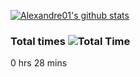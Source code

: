 [![Alexandre01's github stats](https://github-readme-stats.vercel.app/api?username=Alexandre01Dev&theme=dracula&count_private=true)](https://github.com/anuraghazra/github-readme-stats)
<!--
**Alexandre01Dev/Alexandre01Dev** is a ✨ _special_ ✨ repository because its `README.md` (this file) appears on your GitHub profile.

Here are some ideas to get you started:

- 🔭 I’m currently working on ...
- 🌱 I’m currently learning ...
- 👯 I’m looking to collaborate on ...
- 🤔 I’m looking for help with ...
- 💬 Ask me about ...
- 📫 How to reach me: ...
- 😄 Pronouns: ...
- ⚡ Fun fact: ...
-->


<!-- START_WAKATIME_BLOCK -->
### Total times ![Total Time](https://img.shields.io/endpoint?url=https://wakapi.taillet.net/api/compat/shields/v1/Alexandre/interval:all_time&label=All%20time&color=blue)
0 hrs 28 mins
<!-- END_WAKATIME_BLOCK -->
